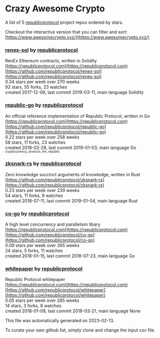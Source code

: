 # Crazy Awesome Crypto
A list of 5 [republicprotocol](https://github.com/republicprotocol) project repos ordered by stars.  

Checkout the interactive version that you can filter and sort: 
[https://www.awesomecrypto.xyz/](https://www.awesomecrypto.xyz/)  


### [renex-sol](https://github.com/republicprotocol/renex-sol) by [republicprotocol](https://github.com/republicprotocol)  
RenEx Ethereum contracts, written in Solidity  
[https://republicprotocol.com](https://republicprotocol.com)  
[https://github.com/republicprotocol/renex-sol](https://github.com/republicprotocol/renex-sol)  
0.34 stars per week over 270 weeks  
92 stars, 55 forks, 23 watches  
created 2017-12-06, last commit 2019-03-11, main language Solidity  


### [republic-go](https://github.com/republicprotocol/republic-go) by [republicprotocol](https://github.com/republicprotocol)  
An official reference implementation of Republic Protocol, written in Go  
[https://republicprotocol.com](https://republicprotocol.com)  
[https://github.com/republicprotocol/republic-go](https://github.com/republicprotocol/republic-go)  
0.22 stars per week over 258 weeks  
58 stars, 11 forks, 23 watches  
created 2018-02-28, last commit 2019-01-03, main language Go  
<sub><sup>cryptocurrency, protocol, ren, republic</sup></sub>


### [zksnark-rs](https://github.com/republicprotocol/zksnark-rs) by [republicprotocol](https://github.com/republicprotocol)  
Zero knowledge succinct arguments of knowledge, written in Rust  
[https://github.com/republicprotocol/zksnark-rs](https://github.com/republicprotocol/zksnark-rs)  
0.23 stars per week over 239 weeks  
54 stars, 11 forks, 9 watches  
created 2018-07-11, last commit 2019-01-04, main language Rust  


### [co-go](https://github.com/republicprotocol/co-go) by [republicprotocol](https://github.com/republicprotocol)  
A high level concurrency and parallelism libary  
[https://republicprotocol.com](https://republicprotocol.com)  
[https://github.com/republicprotocol/co-go](https://github.com/republicprotocol/co-go)  
0.09 stars per week over 265 weeks  
24 stars, 5 forks, 11 watches  
created 2018-01-15, last commit 2018-07-23, main language Go  


### [whitepaper](https://github.com/republicprotocol/whitepaper) by [republicprotocol](https://github.com/republicprotocol)  
Republic Protocol whitepaper  
[https://republicprotocol.com](https://republicprotocol.com)  
[https://github.com/republicprotocol/whitepaper](https://github.com/republicprotocol/whitepaper)  
0.05 stars per week over 265 weeks  
14 stars, 3 forks, 8 watches  
created 2018-01-09, last commit 2018-03-21, main language None  


This file was automatically generated on 2023-02-13.  

To curate your own github list, simply clone and change the input csv file.  